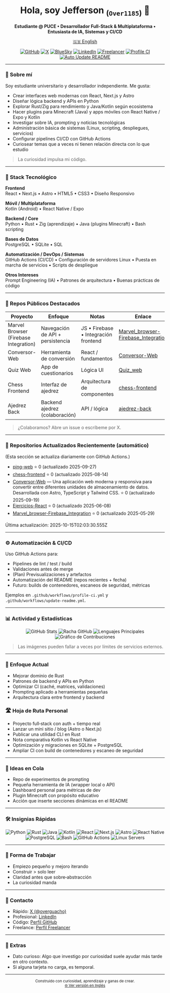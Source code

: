 <h1 align="center">Hola, soy Jefferson <sub>(<code>Over1185</code>)</sub> 👋</h1>

<p align="center">
  <strong>Estudiante @ PUCE • Desarrollador Full‑Stack & Multiplataforma • Entusiasta de IA, Sistemas y CI/CD</strong>
</p>

<p align="center">
  <a href="README.md">🇬🇧 English</a>
</p>

<p align="center">
  <a href="https://github.com/Over1185"><img src="https://img.shields.io/badge/GitHub-Over1185-181717?logo=github" alt="GitHub"></a>
  <a href="https://x.com/overguacho"><img src="https://img.shields.io/badge/X-@overguacho-000000?logo=x" alt="X"></a>
  <a href="https://bsky.app/profile/overguacho.bsky.social"><img src="https://img.shields.io/badge/BlueSky-overguacho-0285FF?logo=bluesky" alt="BlueSky"></a>
  <a href="https://www.linkedin.com/in/jefferson-manuel-cuervo-castillo-531584362"><img src="https://img.shields.io/badge/LinkedIn-Perfil-0A66C2?logo=linkedin" alt="LinkedIn"></a>
  <a href="https://www.freelancer.com/u/Over1185"><img src="https://img.shields.io/badge/Freelancer-Contrátame-29B2FE?logo=freelancer" alt="Freelancer"></a>
  <a href="https://github.com/Over1185/Over1185/actions/workflows/profile-ci.yml"><img src="https://github.com/Over1185/Over1185/actions/workflows/profile-ci.yml/badge.svg" alt="Profile CI"></a>
  <a href="https://github.com/Over1185/Over1185/actions/workflows/update-readme.yml"><img src="https://github.com/Over1185/Over1185/actions/workflows/update-readme.yml/badge.svg" alt="Auto Update README"></a>
</p>

---

### 🚀 Sobre mí
Soy estudiante universitario y desarrollador independiente. Me gusta:
- Crear interfaces web modernas con React, Next.js y Astro
- Diseñar lógica backend y APIs en Python
- Explorar Rust/Zig para rendimiento y Java/Kotlin según ecosistema
- Hacer plugins para Minecraft (Java) y apps móviles con React Native / Expo y Kotlin
- Investigar sobre IA, prompting y noticias tecnológicas
- Administración básica de sistemas (Linux, scripting, despliegues, servicios)
- Configurar pipelines CI/CD con GitHub Actions
- Curiosear temas que a veces ni tienen relación directa con lo que estudio

> La curiosidad impulsa mi código.

---

### 🧰 Stack Tecnológico

**Frontend**  
React • Next.js • Astro • HTML5 • CSS3 • Diseño Responsivo

**Móvil / Multiplataforma**  
Kotlin (Android) • React Native / Expo

**Backend / Core**  
Python • Rust • Zig (aprendizaje) • Java (plugins Minecraft) • Bash scripting

**Bases de Datos**  
PostgreSQL • SQLite • SQL

**Automatización / DevOps / Sistemas**  
GitHub Actions (CI/CD) • Configuración de servidores Linux • Puesta en marcha de servicios • Scripts de despliegue

**Otros Intereses**  
Prompt Engineering (IA) • Patrones de arquitectura • Buenas prácticas de código

---

### 📂 Repos Públicos Destacados

| Proyecto | Enfoque | Notas | Enlace |
|----------|---------|-------|--------|
| Marvel Browser (Firebase Integration) | Navegación de API + persistencia | JS • Firebase • Integración frontend | [Marvel_browser-Firebase_Integration](https://github.com/Over1185/Marvel_browser-Firebase_Integration) |
| Conversor-Web | Herramienta de conversión | React / fundamentos | [Conversor-Web](https://github.com/Over1185/Conversor-Web) |
| Quiz Web | App de cuestionarios | Lógica UI | [Quiz_web](https://github.com/Over1185/Quiz_web) |
| Chess Frontend | Interfaz de ajedrez | Arquitectura de componentes | [chess-frontend](https://github.com/Over1185/chess-frontend) |
| Ajedrez Back | Backend ajedrez (colaboración) | API / lógica | [ajedrez-back](https://github.com/Ame314/ajedrez-back) |

> ¿Colaboramos? Abre un issue o escríbeme por X.

---

### 🔄 Repositorios Actualizados Recientemente (automático)
(Esta sección se actualiza diariamente con GitHub Actions.)

<!--ULTIMOS_REPOS:INICIO-->
- [ping-web](https://github.com/Over1185/ping-web) ⭐ 0 (actualizado 2025-09-27)
- [chess-frontend](https://github.com/Over1185/chess-frontend) ⭐ 0 (actualizado 2025-08-14)
- [Conversor-Web](https://github.com/Over1185/Conversor-Web) — Una aplicación web moderna y responsiva para convertir entre diferentes unidades de almacenamiento de datos. Desarrollada con Astro, TypeScript y Tailwind CSS. ⭐ 0 (actualizado 2025-09-19)
- [Ejercicios-React](https://github.com/Over1185/Ejercicios-React) ⭐ 0 (actualizado 2025-06-08)
- [Marvel_browser-Firebase_Integration](https://github.com/Over1185/Marvel_browser-Firebase_Integration) ⭐ 0 (actualizado 2025-05-29)
<!--ULTIMOS_REPOS:FIN-->

<!--ULTIMA_ACTUALIZACION:INICIO-->
Última actualización: 2025-10-15T02:03:30.555Z
<!--ULTIMA_ACTUALIZACION:FIN-->

---

### ⚙️ Automatización & CI/CD
Uso GitHub Actions para:
- Pipelines de lint / test / build
- Validaciones antes de merge
- (Plan) Previsualizaciones y artefactos
- Automatización del README (repos recientes + fecha)
- Futuro: builds de contenedores, escaneos de seguridad, métricas

Ejemplos en `.github/workflows/profile-ci.yml` y `.github/workflows/update-readme.yml`.

---

### 📊 Actividad y Estadísticas

<div align="center">

<picture>
  <source media="(prefers-color-scheme: dark)" srcset="https://github-readme-stats.vercel.app/api?username=Over1185&show_icons=true&theme=tokyonight&rank_icon=github">
  <img alt="GitHub Stats" src="https://github-readme-stats.vercel.app/api?username=Over1185&show_icons=true">
</picture>

<picture>
  <source media="(prefers-color-scheme: dark)" srcset="https://github-readme-streak-stats.herokuapp.com?user=Over1185&theme=tokyonight">
  <img alt="Racha GitHub" src="https://github-readme-streak-stats.herokuapp.com?user=Over1185">
</picture>

<picture>
  <source media="(prefers-color-scheme: dark)" srcset="https://github-readme-stats.vercel.app/api/top-langs/?username=Over1185&layout=compact&langs_count=8&theme=tokyonight">
  <img alt="Lenguajes Principales" src="https://github-readme-stats.vercel.app/api/top-langs/?username=Over1185&layout=compact&langs_count=8">
</picture>

<picture>
  <source media="(prefers-color-scheme: dark)" srcset="https://github-readme-activity-graph.vercel.app/graph?username=Over1185&theme=tokyo-night">
  <img alt="Gráfico de Contribuciones" src="https://github-readme-activity-graph.vercel.app/graph?username=Over1185&theme=github-light">
</picture>

</div>

> Las imágenes pueden fallar a veces por límites de servicios externos.

---

### 🧠 Enfoque Actual
- Mejorar dominio de Rust
- Patrones de backend y APIs en Python
- Optimizar CI (caché, matrices, validaciones)
- Prompting aplicado a herramientas pequeñas
- Arquitectura clara entre frontend y backend

### 🛣️ Hoja de Ruta Personal
- Proyecto full‑stack con auth + tiempo real
- Lanzar un mini sitio / blog (Astro o Next.js)
- Publicar una utilidad CLI en Rust
- Nota comparativa Kotlin vs React Native
- Optimización y migraciones en SQLite + PostgreSQL
- Ampliar CI con build de contenedores y escaneo de seguridad

---

### 🧪 Ideas en Cola
- Repo de experimentos de prompting
- Pequeña herramienta de IA (wrapper local o API)
- Dashboard personal para métricas de dev
- Plugin Minecraft con propósito educativo
- Acción que inserte secciones dinámicas en el README

---

### 🛠 Insignias Rápidas

<p align="center">
  <img src="https://img.shields.io/badge/Código-Python-blue?logo=python" alt="Python">
  <img src="https://img.shields.io/badge/Código-Rust-black?logo=rust" alt="Rust">
  <img src="https://img.shields.io/badge/Código-Java-red?logo=java" alt="Java">
  <img src="https://img.shields.io/badge/Código-Kotlin-7F52FF?logo=kotlin" alt="Kotlin">
  <img src="https://img.shields.io/badge/Frontend-React-61DAFB?logo=react" alt="React">
  <img src="https://img.shields.io/badge/Framework-Next.js-black?logo=nextdotjs" alt="Next.js">
  <img src="https://img.shields.io/badge/Framework-Astro-FF5D01?logo=astro" alt="Astro">
  <img src="https://img.shields.io/badge/Móvil-React%20Native-20232A?logo=react" alt="React Native">
  <img src="https://img.shields.io/badge/BD-PostgreSQL-316192?logo=postgresql" alt="PostgreSQL">
  <img src="https://img.shields.io/badge/Shell-Bash-4EAA25?logo=gnubash" alt="Bash">
  <img src="https://img.shields.io/badge/CI-GitHub%20Actions-2088FF?logo=githubactions" alt="GitHub Actions">
  <img src="https://img.shields.io/badge/Servidores-Linux-34A853?logo=linux" alt="Linux Servers">
</p>

---

### 🧩 Forma de Trabajar
- Empiezo pequeño y mejoro iterando
- Construir > solo leer
- Claridad antes que sobre‑abstracción
- La curiosidad manda

---

### 💬 Contacto
- Rápido: [X (@overguacho)](https://x.com/overguacho)
- Profesional: [LinkedIn](https://www.linkedin.com/in/jefferson-manuel-cuervo-castillo-531584362)
- Código: [Perfil GitHub](https://github.com/Over1185)
- Freelance: [Perfil Freelancer](https://www.freelancer.com/u/Over1185)

---

### 🎯 Extras
- Dato curioso: Algo que investigo por curiosidad suele ayudar más tarde en otro contexto.
- Si alguna tarjeta no carga, es temporal.

---

<p align="center">
  <sub>Construido con curiosidad, aprendizaje y ganas de crear.</sub><br/>
  <sub><a href="README.md">🌐 Ver versión en Inglés</a></sub>
</p>
